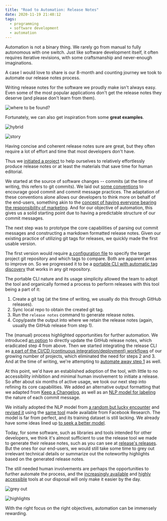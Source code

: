 ```yaml
---
title: "Road to Automation: Release Notes"
date: 2020-11-19 21:48:12
tags:
  - programming
  - software development
  - automation
---
```


Automation is not a binary thing. We rarely go from manual to fully autonomous with one switch. Just like software development itself, it often requires iterative revisions, with some craftsmanship and never-enough imaginations.

A case I would love to share is our 8-month and counting journey we took to automate our release notes process.
<!--more-->
Writing release notes for the software we proudly make isn't always easy. Even some of the most popular applications don't get the release notes they deserve (and please don't learn from them).

![where to be found?](https://i.imgur.com/LFlaQvU.png)

Fortunately, we can also get inspiration from some **great examples**.

![hybrid](https://i.imgur.com/D4JcCmP.png)

![story](https://i.imgur.com/AbJB9iF.png)

Having concise and coherent release notes sure are great, but they often require a lot of effort and time that most developers don't have.

Thus we [initiated a project](https://github.com/EQWorks/release) to help ourselves to relatively effortlessly produce release notes or at least the materials that save time for human editorial.

We started at the source of software changes -- commits (at the time of writing, this refers to git commits). We laid out [some conventions](https://github.com/EQWorks/common/blob/master/git.md#on-commits) to encourage good commit and commit message practices. The adaptation of these conventions alone allows our developers to think more on behalf of the end-users, something akin to the [concept of having everyone bearing the responsibility of marketing](https://basecamp.com/handbook/01-basecamp-is-you). And for our objective of automation, this gives us a solid starting point due to having a predictable structure of our commit messages.

The next step was to prototype the core capabilities of parsing out commit messages and constructing a markdown formatted release notes. Given our existing practice of utilizing git tags for releases, we quickly made the first usable version.

The first version would require [a configuration file](https://github.com/EQWorks/release/blob/de8bff3b83c28ed54cef80ab9a5a31129cceffd5/.env.example) to specify the target project git repository and which tags to compare. Both are apparent areas to improve on. So we progressed it to be a [portable CLI with automatic tag discovery](https://github.com/EQWorks/release/commit/310483172b060051f729c4ceffb3501dcac3f314) that works in any git repository.

The portable CLI nature and its usage simplicity allowed the team to adopt the tool and organically formed a process to perform releases with this tool being a part of it:

1. Create a git tag (at the time of writing, we usually do this through GitHub releases).
2. Sync local repo to obtain the created git tag.
3. Run the `release notes` command to generate release notes.
4. Copy/paste the output into where we retain the release notes (again, usually the GitHub release from step 1).

The (manual) process highlighted opportunities for further automation. We introduced [an option](https://github.com/EQWorks/release/commit/21d627883c2d5ff680c61f54ff429629ec1a581f) to directly update the GitHub release notes, which eradicated step 4 from above. Then we started integrating the release CLI as [a part of the CI/CD (continuous integration/deployment) workflows](https://github.com/EQWorks/notify/blob/master/.github/workflows/npm.yml#L40) of our growing number of projects, which eliminated the need for steps 2 and 3. And at the time of writing, we're attempting to [automate away step 1](https://github.com/EQWorks/release/pull/24) as well.

At this point, we'd have an established adoption of the tool, with little to no accessibility inhibition and minimal human involvement to initiate a release. So after about six months of active usage, we took our next step into refining its core capabilities. We added an alternative output formatting that we adapted from [Keep a Changelog](https://keepachangelog.com/en/1.0.0/), as well as an [NLP model for labeling](https://github.com/EQWorks/release/pull/14) the nature of each commit message.

We initially adopted the NLP model from [a random but lucky encounter](https://github.com/gesteves91/fasttext-commit-classification) and [revised it](https://github.com/EQWorks/release/pull/20) using the [same tool](https://fasttext.cc/) made available from Facebook Research. The model is far from perfect, and its training dataset is still lacking. We already have some ideas lined up [to seek a better model](https://github.com/EQWorks/release/issues/25).

Today, for some software, such as libraries and tools intended for other developers, we think it's almost sufficient to use the release tool we made to generate their release notes, such as you can see at [release's releases](https://github.com/EQWorks/release/releases). But the ones for our end-users, we would still take some time to grey out irrelevant technical details or summarize out the noteworthy highlights based on the generated release notes.

The still needed human involvements are perhaps the opportunities to further automate the process, and the [increasingly available](https://openai.com/blog/openai-api/) and [highly accessible](https://pytorch.org/) tools at our disposal will only make it easier by the day.

![grey out](https://i.imgur.com/eyFl3SG.png)

![highlights](https://i.imgur.com/fhYFtL4.png)

With the right focus on the right objectives, automation can be immensely rewarding.
